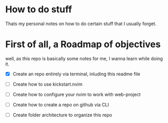# How to do stuff
Thats my personal notes on how to do certain stuff that I usually forget.

# First of all, a Roadmap of objectives
well, as this repo is basically some notes for me, I wanna learn while doing it.

- [x] Create an repo entirely via terminal, inluding this readme file
- [ ] Create how to use kickstart.nvim
- [ ] Create how to configure your nvim to work with web-project
- [ ] Create how to create a repo on github via CLI
- [ ] Create folder architecture to organize this repo



